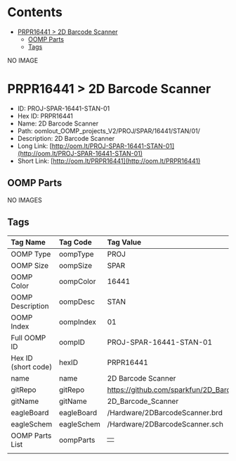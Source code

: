 



Contents
========

* [PRPR16441 > 2D Barcode Scanner](#prpr16441--2d-barcode-scanner)
	* [OOMP Parts](#oomp-parts)
	* [Tags](#tags)
  
NO IMAGE  
# PRPR16441 > 2D Barcode Scanner

- ID: PROJ-SPAR-16441-STAN-01
- Hex ID: PRPR16441
- Name: 2D Barcode Scanner
- Path: oomlout_OOMP_projects_V2/PROJ/SPAR/16441/STAN/01/
- Description: 2D Barcode Scanner
- Long Link: [http://oom.lt/PROJ-SPAR-16441-STAN-01](http://oom.lt/PROJ-SPAR-16441-STAN-01)
- Short Link: [http://oom.lt/PRPR16441](http://oom.lt/PRPR16441)

## OOMP Parts
  
NO IMAGES  
## Tags
  

|Tag Name|Tag Code|Tag Value|
| :--- | :--- | :--- |
|OOMP Type|oompType|PROJ|
|OOMP Size|oompSize|SPAR|
|OOMP Color|oompColor|16441|
|OOMP Description|oompDesc|STAN|
|OOMP Index|oompIndex|01|
|Full OOMP ID|oompID|PROJ-SPAR-16441-STAN-01|
|Hex ID (short code)|hexID|PRPR16441|
|name|name|2D Barcode Scanner|
|gitRepo|gitRepo|https://github.com/sparkfun/2D_Barcode_Scanner|
|gitName|gitName|2D_Barcode_Scanner|
|eagleBoard|eagleBoard|/Hardware/2DBarcodeScanner.brd|
|eagleSchem|eagleSchem|/Hardware/2DBarcodeScanner.sch|
|OOMP Parts List|oompParts|<table><tr><td></td></tr></table>|
||||
